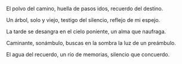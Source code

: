 El polvo del camino,
huella de pasos idos,
recuerdo del destino.

Un árbol, solo y viejo,
testigo del silencio,
reflejo de mi espejo.

La tarde se desangra
en el cielo poniente,
un alma que naufraga.

Caminante, sonámbulo,
buscas en la sombra
la luz de un preámbulo.

El agua del recuerdo,
un río de memorias,
silencio que concuerdo.